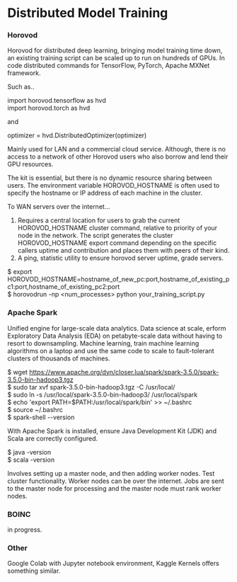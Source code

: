 # Distributed Model Training

### Horovod

Horovod for distributed deep learning, bringing model training time down, an existing training script can be scaled up to run on hundreds of GPUs. In code distributed commands for TensorFlow, PyTorch, Apache MXNet framework.

Such as..

import horovod.tensorflow as hvd \
import horovod.torch as hvd

and

optimizer = hvd.DistributedOptimizer(optimizer)

Mainly used for LAN and a commercial cloud service. Although, there is no access to a network of other Horovod users who also borrow and lend their GPU resources.

The kit is essential, but there is no dynamic resource sharing between users. The environment variable HOROVOD_HOSTNAME is often used to specify the hostname or IP address of each machine in the cluster. 

To WAN servers over the internet...

1. Requires a central location for users to grab the current HOROVOD_HOSTNAME cluster command, relative to priority of your node in the network. The script generates the cluster HOROVOD_HOSTNAME export command depending on the specific callers uptime and contribution and places them with peers of their kind.
2. A ping, statistic utility to ensure horovod server uptime, grade servers.

$ export HOROVOD_HOSTNAME=hostname_of_new_pc:port,hostname_of_existing_pc1:port,hostname_of_existing_pc2:port \
$ horovodrun -np <num_processes> python your_training_script.py

### Apache Spark

Unified engine for large-scale data analytics. Data science at scale, erform Exploratory Data Analysis (EDA) on petabyte-scale data without having to resort to downsampling. Machine learning, train machine learning algorithms on a laptop and use the same code to scale to fault-tolerant clusters of thousands of machines.

$ wget https://www.apache.org/dyn/closer.lua/spark/spark-3.5.0/spark-3.5.0-bin-hadoop3.tgz \
$ sudo tar xvf spark-3.5.0-bin-hadoop3.tgz -C /usr/local/ \
$ sudo ln -s /usr/local/spark-3.5.0-bin-hadoop3/ /usr/local/spark \
$ echo 'export PATH=$PATH:/usr/local/spark/bin' >> ~/.bashrc \
$ source ~/.bashrc \
$ spark-shell --version

With Apache Spark is installed, ensure Java Development Kit (JDK) and Scala are correctly configured.

$ java -version \
$ scala -version

Involves setting up a master node, and then adding worker nodes. Test cluster functionality. Worker nodes can be over the internet. Jobs are sent to the master node for processing and the master node must rank worker nodes.

### BOINC

in progress.

### Other

Google Colab with Jupyter notebook environment, Kaggle Kernels offers something similar. 
